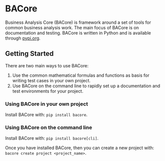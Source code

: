 # BACore

Business Analysis Core (BACore) is framework around a set of tools for common business analysis work. The main focus
of BACore is on documentation and testing. BACore is written in Python and is available through
[pypi.org](https://pypi.org/project/bacore/).

## Getting Started
There are two main ways to use BACore:

1. Use the common mathematical formulas and functions as basis for writing test cases in your own project.
2. Use BACore on the command line to rapidly set up a documentation and test environments for your project.

### Using BACore in your own project
Install BACore with: `pip install bacore`.

### Using BACore on the command line
Install BACore with: `pip install bacore[cli]`.

Once you have installed BACore, then you can create a new project with: `bacore create project <project_name>`.
